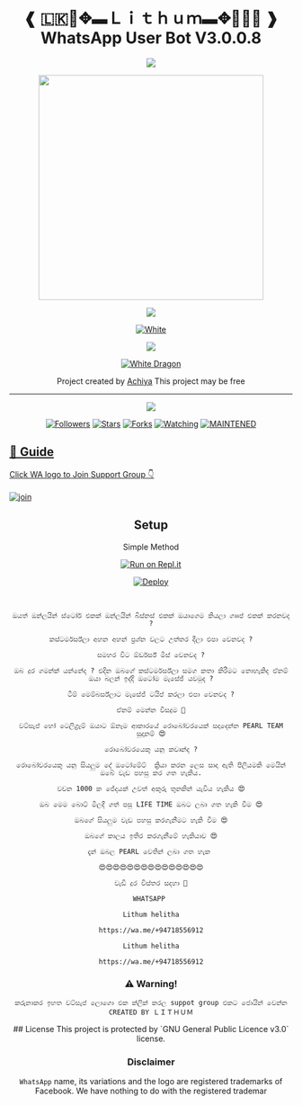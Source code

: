
<div align="center">
  <h1>❰ 🇱🇰🔰✥▬Ｌｉｔｈｕｍ▬✥🔰🇱🇰 ❱ WhatsApp User Bot V3.0.0.8 </h1>
</div>

<p align="center">
<img src= "https://camo.githubusercontent.com/71b837571c48af3aa60a73dbc9d5936aa359d78efbfa8a6743cbbbc16b80ef4d/68747470733a2f2f63646e2e646973636f72646170702e636f6d2f6174746163686d656e74732f3830353930323039333930363630383138362f3830353931333937323533353539303932322f74656e6f722e676966"/>
</p>

<div align="center">
  <img border-radius: 15px src="https://telegra.ph/file/cd6032c65c27e0510ddad.jpg" width="400" height="400"/>
  
  <p align="center">
<img src= "https://camo.githubusercontent.com/71b837571c48af3aa60a73dbc9d5936aa359d78efbfa8a6743cbbbc16b80ef4d/68747470733a2f2f63646e2e646973636f72646170702e636f6d2f6174746163686d656e74732f3830353930323039333930363630383138362f3830353931333937323533353539303932322f74656e6f722e676966"/>
</p>
  
  <p align="center">
<a href="#"><img title="White" src="https://img.shields.io/badge/❰ 🇱🇰🔰✥▬Ｌｉｔｈｕｍ▬✥🔰🇱🇰 ❱-blue?colorA=%23ff0000&colorB=%23017e40&style=for-the-badge"></a>
    </p>
             
<p align="center">
  <img src="https://readme-typing-svg.herokuapp.com?color=F77676&center=true&vCenter=true&lines=Welcome+to+Lithum+bot+GitHub+page">
</p>
<p align="center">
</p>
  <p align="center">
<a href="https://github.com/AchiyaCT/ALPHA"><img title="White Dragon" src="https://img.shields.io/badge/Created💥by💥 Achiya-dqz/JulieMwol?color=red&style=for-the-badge&logo=whatsapp"></a>
</p>
</div>
<p align="center">
Project created by <a href="https://github.com/AchiyaCT"> Achiya</a> This project may be free
    <br
       | © |
        owner |
    <br> 
</p>

----

  <p align="center">
  <a href="https://github.com/AchiyaCT?tab=repositories">
    <img src="https://img.shields.io/github/repo-size/AchiyaCT/ALPHA?color=green&label=Repo%20total%20size&style=plastic">
<p align="center">
<a href="https://github.com/AchiyaCT/followers"><img title="Followers" src="https://img.shields.io/github/followers/AchiyaCT?color=blue&style=flat-square"></a>
<a href="https://github.com/AchiyaCT/ALPHA/stargazers"><img title="Stars" src="https://img.shields.io/github/stars/AchiyaCT/ALPHA?color=blue&style=flat-square"></a>
<a href="https://github.com/AchiyaCT/ALPHA/network/members"><img title="Forks" src="https://img.shields.io/github/forks/AchiyaCT/ALPHA?color=blue&style=flat-square"></a>
<a href="https://github.com/AchiyaCT/ALPHA/watchers"><img title="Watching" src="https://img.shields.io/github/watchers/AchiyaCT/ALPHA?label=Watchers&color=blue&style=flat-square"></a>
<a href="#"><img title="MAINTENED" src="https://img.shields.io/badge/UNMAINTENED-YES-blue.svg"</a>
</p>
  

## 📢 Guide
Click WA logo to Join Support Group 👇
    <br>
<br>
  [![join](https://github.com/Alien-alfa/PublicBot/blob/main/wlogo.svg.png)](https://chat.whatsapp.com/HnRnoj6HBrK32LW0EG3JxE)
  <div align="center">
    
## Setup
<div align="center">
  
Simple Method
  
[![Run on Repl.it](https://repl.it/badge/github/quiec/whatsAlfa)](https://replit.com/@CTBOT/Alpha-Qr?v=1)

[![Deploy](https://www.herokucdn.com/deploy/button.svg)](https://dashboard.heroku.com/new?template=https://github.com/CTAchiya/dfhnh5emuj)
    <p align="center">
    </div>
   <br> 
   
```
ඔයත් ඔන්ලයින් ස්ටෝර් එකක් ඔන්ලයින් බිස්නස් එකක් ඔයාගෙම කියලා ගෲප් එකක් කරනවද ?

කස්ටර්මර්ස්ලා අහන අහන් ප්‍රශ්න වලට උත්තර දීලා එපා වෙනවද ?

සමහර විට ඕර්ඩර්ස් මිස් වෙනවද ?

ඔබ දුර ගමන්ක් යන්නේද ? එදින ඔබගේ කස්ටර්මර්ස්ලා සමග කතා කිරීමට නොහැකිද ඒනම් ඔයා බලන් ඉද්දි ඔටෝම මැසේජ් යවමුද ?

ටීම් මෙම්බර්ස්ලාට මැසේජ් ටයිප් කරලා එපා වෙනවද ?

ඒනම් මෙන්න විසදුම 🤭

වට්සැප් හෝ ටෙලිග්‍රෑම් ඔයාට ඕනෑම ආකාරයේ රොබෝවරයෙක් සදාදෙන්න PEARL TEAM සූදානම් 😍

රොබෝවරයෙකු යනු කවෘන්ද ?

රොබෝවරයෙකු යනු සියලුම දේ ඔටෝමේට්  ක්‍රියා කරන ලෙස සාදා ඇති පිලියමකි මෙයින් ඔබේ වැඩ පහසු කර ගත හැකිය.

වචන 1000 ක ජේදයක් උවත් අකුරු තුනකින් යැවිය හැකිය 😍

ඔබ මෙම බොට් මිලදී ගත් පසු LIFE TIME ඔබට ලබා ගත හැකි වීම 😍

ඔබගේ සියලුම වැඩ පහසු කරගැනීමට හැකි වීම 😍

ඔබගේ කාලය ඉතිර කරගැනීමේ හැකියාව 😍

දැන් ඔබල PEARL වෙතින් ලබා ගත හැක 

😍😍😍😍😍😍😍😍😍😍😍😍😍😍😍

වැඩි දුර විස්තර සදහා 🥺

WHATSAPP 

Lithum helitha

https://wa.me/+94718556912

Lithum helitha

https://wa.me/+94718556912
``` 

<div align="center">

    
### ⚠️ Warning! 
```
කරුනාකර ඉහත වට්සැප් ලොගො එක ක්ලික් කරල suppot group එකට ජොයින් වෙන්න
CREATED BY ＬＩＴＨＵＭ
```

<p align="center">
## License
This project is protected by `GNU General Public Licence v3.0` license.

### Disclaimer
`WhatsApp` name, its variations and the logo are registered trademarks of Facebook. We have nothing to do with the registered trademar
